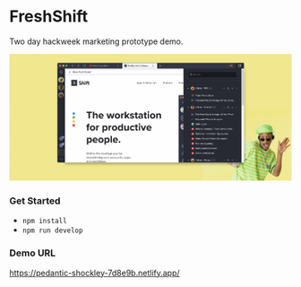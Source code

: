 # FreshShift
Two day hackweek marketing prototype demo.

![screenshot](https://github.com/holmberd/FreshShift/blob/master/screenshot.png?raw=true)

### Get Started
- `npm install`
- `npm run develop`

### Demo URL
https://pedantic-shockley-7d8e9b.netlify.app/
